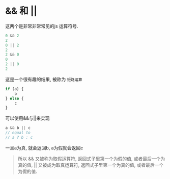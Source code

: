 # && 和 ||

这两个是非常非常常见的js 运算符号. 

``` js
0 && 2
2
0 || 2
2
2 && 0
0
2 || 0
2
```

这是一个很有趣的结果, 被称为 `短路运算` 

``` js
if (a) {
    b
} else {
    c
}
```

可以使用&&与||来实现

``` js
a && b || c
// equal to 
// a ? b : c
```

一旦a为真, 就会返回b, a为假就会返回c

> 所以 && 又被称为取假运算符, 返回式子里第一个为假的值, 或者最后一个为真的值, || 又被成为取真运算符, 返回式子里第一个为真的值, 或者最后一个为假的值. 

